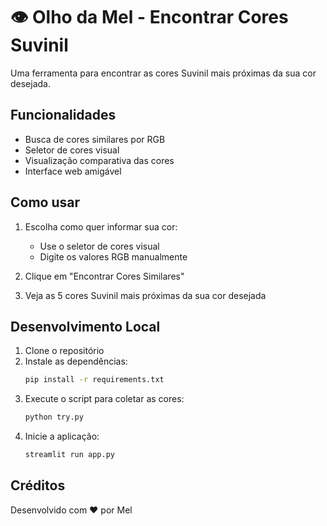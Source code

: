 # 👁️ Olho da Mel - Encontrar Cores Suvinil

Uma ferramenta para encontrar as cores Suvinil mais próximas da sua cor desejada.

## Funcionalidades

- Busca de cores similares por RGB
- Seletor de cores visual
- Visualização comparativa das cores
- Interface web amigável

## Como usar

1. Escolha como quer informar sua cor:
   - Use o seletor de cores visual
   - Digite os valores RGB manualmente

2. Clique em "Encontrar Cores Similares"

3. Veja as 5 cores Suvinil mais próximas da sua cor desejada

## Desenvolvimento Local

1. Clone o repositório
2. Instale as dependências:
   ```bash
   pip install -r requirements.txt
   ```
3. Execute o script para coletar as cores:
   ```bash
   python try.py
   ```
4. Inicie a aplicação:
   ```bash
   streamlit run app.py
   ```

## Créditos

Desenvolvido com ❤️ por Mel 